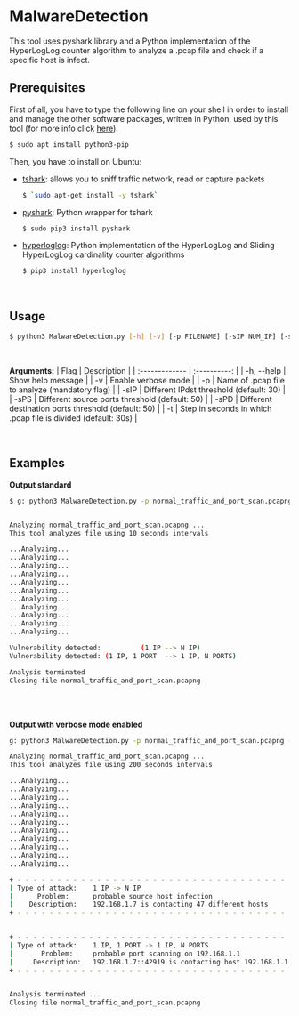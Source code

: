 ﻿# MalwareDetection

This tool uses pyshark library and a Python implementation of the HyperLogLog counter algorithm to analyze a .pcap file and check if a specific host is infect.


## Prerequisites

First of all, you have to type the following line on your shell in order to install and manage the other software packages, written in Python, used by this tool (for more info click [here]([https://linuxize.com/post/how-to-install-pip-on-ubuntu-18.04/](https://linuxize.com/post/how-to-install-pip-on-ubuntu-18.04/))).

```bash
$ sudo apt install python3-pip
```
Then, you have to install on Ubuntu:

 - [tshark](https://zoomadmin.com/HowToInstall/UbuntuPackage/tshark): allows you to sniff traffic network, read or capture packets
	  ```bash
	$ `sudo apt-get install -y tshark`
	```
 - [pyshark](https://zoomadmin.com/HowToInstall/UbuntuPackage/tshark): Python wrapper for tshark
	 ```bash
	$ sudo pip3 install pyshark
	```
 - [hyperloglog](https://pypi.org/project/hyperloglog/): Python implementation of the HyperLogLog and Sliding HyperLogLog cardinality counter algorithms
	 ```bash
	$ pip3 install hyperloglog
	```

<br>

## Usage
```bash
$ python3 MalwareDetection.py [-h] [-v] [-p FILENAME] [-sIP NUM_IP] [-sPS NUM_PORTSSRC] [-sPD NUM_PORTSDST] [-t TIME]
```
<br>


**Arguments:**
| Flag     | Description    | 
| :------------- | :----------: | 
|  -h, --help | Show help message  | 
|  -v | Enable verbose mode  |
| -p      | Name of .pcap file to analyze (mandatory flag) | 
| -sIP    | Different IPdst threshold (default: 30) | 
| -sPS    | Different source ports threshold (default: 50) | 
| -sPD    | Different destination ports threshold (default: 50) | 
| -t      | Step in seconds in which .pcap file is divided (default: 30s) | 

<br>

## Examples

**Output standard**
```bash
$ g: python3 MalwareDetection.py -p normal_traffic_and_port_scan.pcapng -t 10


Analyzing normal_traffic_and_port_scan.pcapng ...
This tool analyzes file using 10 seconds intervals

...Analyzing...
...Analyzing...
...Analyzing...
...Analyzing...
...Analyzing...
...Analyzing...
...Analyzing...
...Analyzing...
...Analyzing...
...Analyzing...
...Analyzing...

Vulnerability detected:          (1 IP --> N IP)
Vulnerability detected: (1 IP, 1 PORT  --> 1 IP, N PORTS)

Analysis terminated
Closing file normal_traffic_and_port_scan.pcapng
```
  <br>
  <br>
  
  **Output with verbose mode enabled**
  ```bash
g: python3 MalwareDetection.py -p normal_traffic_and_port_scan.pcapng -t 200 -v

Analyzing normal_traffic_and_port_scan.pcapng ...
This tool analyzes file using 200 seconds intervals

...Analyzing...
...Analyzing...
...Analyzing...
...Analyzing...
...Analyzing...
...Analyzing...
...Analyzing...
...Analyzing...
...Analyzing...
...Analyzing...
...Analyzing...

+ - - - - - - - - - - - - - - - - - - - - - - - - - - - - - - - - - - - - - - - - - - - - - - - -
| Type of attack:    1 IP -> N IP
|      Problem:      probable source host infection
|    Description:    192.168.1.7 is contacting 47 different hosts
+ - - - - - - - - - - - - - - - - - - - - - - - - - - - - - - - - - - - - - - - - - - - - - - - -
                    

+ - - - - - - - - - - - - - - - - - - - - - - - - - - - - - - - - - - - - - - - - - - - - - - - -
| Type of attack:    1 IP, 1 PORT -> 1 IP, N PORTS
|       Problem:     probable port scanning on 192.168.1.1
|     Description:   192.168.1.7::42919 is contacting host 192.168.1.1 on 3226 different ports
+ - - - - - - - - - - - - - - - - - - - - - - - - - - - - - - - - - - - - - - - - - - - - - - - -
                    

Analysis terminated ... 
Closing file normal_traffic_and_port_scan.pcapng
```

